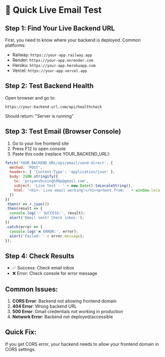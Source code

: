 # 🚀 Quick Live Email Test

## Step 1: Find Your Live Backend URL
First, you need to know where your backend is deployed. Common platforms:
- Railway: `https://your-app.railway.app`
- Render: `https://your-app.onrender.com`
- Heroku: `https://your-app.herokuapp.com`
- Vercel: `https://your-app.vercel.app`

## Step 2: Test Backend Health
Open browser and go to:
```
https://your-backend-url.com/api/healthcheck
```
Should return: "Server is running"

## Step 3: Test Email (Browser Console)
1. Go to your live frontend site
2. Press F12 to open console
3. Paste this code (replace YOUR_BACKEND_URL):

```javascript
fetch('YOUR_BACKEND_URL/api/email/send-direct', {
  method: 'POST',
  headers: { 'Content-Type': 'application/json' },
  body: JSON.stringify({
    to: 'priyanshusingh99p@gmail.com',
    subject: 'Live Test - ' + new Date().toLocaleString(),
    html: '<h1>✅ Live email working!</h1><p>Sent from: ' + window.location.href + '</p>'
  })
})
.then(r => r.json())
.then(result => {
  console.log('✅ SUCCESS:', result);
  alert('Email sent! Check inbox.');
})
.catch(error => {
  console.log('❌ ERROR:', error);
  alert('Failed: ' + error.message);
});
```

## Step 4: Check Results
- ✅ Success: Check email inbox
- ❌ Error: Check console for error message

## Common Issues:
1. **CORS Error**: Backend not allowing frontend domain
2. **404 Error**: Wrong backend URL
3. **500 Error**: Gmail credentials not working in production
4. **Network Error**: Backend not deployed/accessible

## Quick Fix:
If you get CORS error, your backend needs to allow your frontend domain in CORS settings.